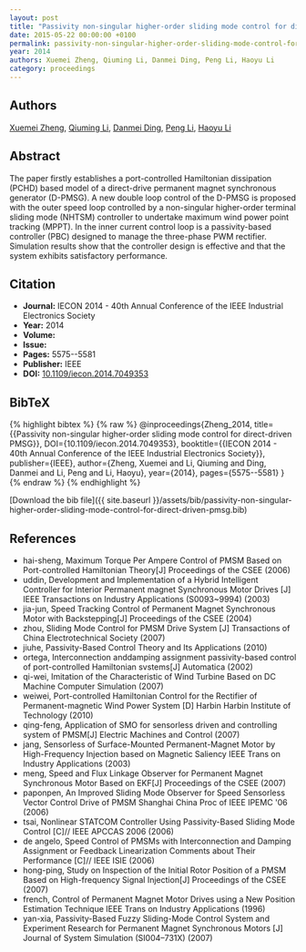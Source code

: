 ```yaml
---
layout: post
title: "Passivity non-singular higher-order sliding mode control for direct-driven PMSG"
date: 2015-05-22 00:00:00 +0100
permalink: passivity-non-singular-higher-order-sliding-mode-control-for-direct-driven-pmsg
year: 2014
authors: Xuemei Zheng, Qiuming Li, Danmei Ding, Peng Li, Haoyu Li
category: proceedings
---
```

 
## Authors
[Xuemei Zheng](authors/xuemei-zheng), [Qiuming Li](authors/qiuming-li), [Danmei Ding](authors/danmei-ding), [Peng Li](authors/peng-li), [Haoyu Li](authors/haoyu-li)
 
## Abstract
The paper firstly establishes a port-controlled Hamiltonian dissipation (PCHD) based model of a direct-drive permanent magnet synchronous generator (D-PMSG). A new double loop control of the D-PMSG is proposed with the outer speed loop controlled by a non-singular higher-order terminal sliding mode (NHTSM) controller to undertake maximum wind power point tracking (MPPT). In the inner current control loop is a passivity-based controller (PBC) designed to manage the three-phase PWM rectifier. Simulation results show that the controller design is effective and that the system exhibits satisfactory performance.
 
## Citation
- **Journal:** IECON 2014 - 40th Annual Conference of the IEEE Industrial Electronics Society
- **Year:** 2014
- **Volume:** 
- **Issue:** 
- **Pages:** 5575--5581
- **Publisher:** IEEE
- **DOI:** [10.1109/iecon.2014.7049353](https://doi.org/10.1109/iecon.2014.7049353)
 
## BibTeX
{% highlight bibtex %}
{% raw %}
@inproceedings{Zheng_2014,
  title={{Passivity non-singular higher-order sliding mode control for direct-driven PMSG}},
  DOI={10.1109/iecon.2014.7049353},
  booktitle={{IECON 2014 - 40th Annual Conference of the IEEE Industrial Electronics Society}},
  publisher={IEEE},
  author={Zheng, Xuemei and Li, Qiuming and Ding, Danmei and Li, Peng and Li, Haoyu},
  year={2014},
  pages={5575--5581}
}
{% endraw %}
{% endhighlight %}
 
[Download the bib file]({{ site.baseurl }}/assets/bib/passivity-non-singular-higher-order-sliding-mode-control-for-direct-driven-pmsg.bib)
 
## References
- hai-sheng, Maximum Torque Per Ampere Control of PMSM Based on Port-controlled Hamiltonian Theory[J] Proceedings of the CSEE (2006)
- uddin, Development and Implementation of a Hybrid Intelligent Controller for Interior Permanent magnet Synchronous Motor Drives [J] IEEE Transactions on Industry Applications (S0093~9994) (2003)
- jia-jun, Speed Tracking Control of Permanent Magnet Synchronous Motor with Backstepping[J] Proceedings of the CSEE (2004)
- zhou, Sliding Mode Control for PMSM Drive System [J] Transactions of China Electrotechnical Society (2007)
- jiuhe, Passivity-Based Control Theory and Its Applications (2010)
- ortega, Interconnection anddamping assignment passivity-based control of port-controlled Hamiltonian svstems[J] Automatica (2002)
- qi-wei, Imitation of the Characteristic of Wind Turbine Based on DC Machine Computer Simulation (2007)
- weiwei, Port-controlled Hamiltonian Control for the Rectifier of Permanent-magnetic Wind Power System [D] Harbin Harbin Institute of Technology (2010)
- qing-feng, Application of SMO for sensorless driven and controlling system of PMSM[J] Electric Machines and Control (2007)
- jang, Sensorless of Surface-Mounted Permanent-Magnet Motor by High-Frequency Injection based on Magnetic Saliency IEEE Trans on Industry Applications (2003)
- meng, Speed and Flux Linkage Observer for Permanent Magnet Synchronous Motor Based on EKF[J] Proceedings of the CSEE (2007)
- paponpen, An Improved Sliding Mode Observer for Speed Sensorless Vector Control Drive of PMSM Shanghai China Proc of IEEE IPEMC '06 (2006)
- tsai, Nonlinear STATCOM Controller Using Passivity-Based Sliding Mode Control [C]// IEEE APCCAS 2006 (2006)
- de angelo, Speed Control of PMSMs with Interconnection and Damping Assignment or Feedback Linearization Comments about Their Performance [C]// IEEE ISIE (2006)
- hong-ping, Study on Inspection of the Initial Rotor Position of a PMSM Based on High-frequency Signal Injection[J] Proceedings of the CSEE (2007)
- french, Control of Permanent Magnet Motor Drives using a New Position Estimation Technique IEEE Trans on Industry Applications (1996)
- yan-xia, Passivity-Based Fuzzy Sliding-Mode Control System and Experiment Research for Permanent Magnet Synchronous Motors [J] Journal of System Simulation (SI004&#x2013;731X) (2007)

